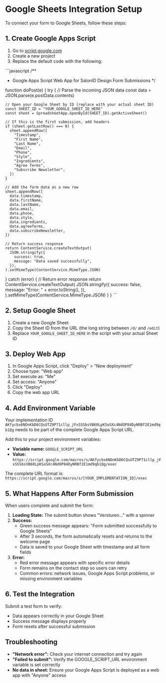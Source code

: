 # Google Sheets Integration Setup

To connect your form to Google Sheets, follow these steps:

## 1. Create Google Apps Script

1. Go to [script.google.com](https://script.google.com)
2. Create a new project
3. Replace the default code with the following:

\`\`\`javascript
/**
 * Google Apps Script Web App for SalonID Design Form Submissions
 */

function doPost(e) {
  try {
    // Parse the incoming JSON data
    const data = JSON.parse(e.postData.contents)

    // Open your Google Sheet by ID (replace with your actual sheet ID)
    const SHEET_ID = "YOUR_GOOGLE_SHEET_ID_HERE"
    const sheet = SpreadsheetApp.openById(SHEET_ID).getActiveSheet()

    // If this is the first submission, add headers
    if (sheet.getLastRow() === 0) {
      sheet.appendRow([
        "Timestamp",
        "First Name",
        "Last Name",
        "Email",
        "Phone",
        "Style",
        "Ingredients",
        "Agree Terms",
        "Subscribe Newsletter",
      ])
    }

    // Add the form data as a new row
    sheet.appendRow([
      data.timestamp,
      data.firstName,
      data.lastName,
      data.email,
      data.phone,
      data.style,
      data.ingredients,
      data.agreeTerms,
      data.subscribeNewsletter,
    ])

    // Return success response
    return ContentService.createTextOutput(
      JSON.stringify({
        success: true,
        message: "Data saved successfully",
      }),
    ).setMimeType(ContentService.MimeType.JSON)
  } catch (error) {
    // Return error response
    return ContentService.createTextOutput(
      JSON.stringify({
        success: false,
        message: "Error: " + error.toString(),
      }),
    ).setMimeType(ContentService.MimeType.JSON)
  }
}
\`\`\`

## 2. Setup Google Sheet

1. Create a new Google Sheet
2. Copy the Sheet ID from the URL (the long string between `/d/` and `/edit`)
3. Replace `YOUR_GOOGLE_SHEET_ID_HERE` in the script with your actual Sheet ID

## 3. Deploy Web App

1. In Google Apps Script, click "Deploy" > "New deployment"
2. Choose type: "Web app"
3. Set execute as: "Me"
4. Set access: "Anyone"
5. Click "Deploy"
6. Copy the web app URL

## 4. Add Environment Variable

Your implementation ID `AKfycbx6NOnKbD6CQsUTZ9P71cllp_jFxSSSbsVB60LpKSoSXc4NdOP84DyNRBf2E1md9qb1Qg` needs to be part of the complete Google Apps Script URL.

Add this to your project environment variables:
- **Variable name:** `GOOGLE_SCRIPT_URL`
- **Value:** `https://script.google.com/macros/s/AKfycbx6NOnKbD6CQsUTZ9P71cllp_jFxSSSbsVB60LpKSoSXc4NdOP84DyNRBf2E1md9qb1Qg/exec`

The complete URL format is: `https://script.google.com/macros/s/[YOUR_IMPLEMENTATION_ID]/exec`

## 5. What Happens After Form Submission

When users complete and submit the form:

1. **Loading State:** The submit button shows "Versturen..." with a spinner
2. **Success:** 
   - Green success message appears: "Form submitted successfully to Google Sheets"
   - After 3 seconds, the form automatically resets and returns to the welcome page
   - Data is saved to your Google Sheet with timestamp and all form fields
3. **Error:** 
   - Red error message appears with specific error details
   - Form remains on the contact step so users can retry
   - Common errors: network issues, Google Apps Script problems, or missing environment variables

## 6. Test the Integration

Submit a test form to verify:
- Data appears correctly in your Google Sheet
- Success message displays properly
- Form resets after successful submission

## Troubleshooting

- **"Network error":** Check your internet connection and try again
- **"Failed to submit":** Verify the GOOGLE_SCRIPT_URL environment variable is set correctly
- **No data in sheet:** Ensure your Google Apps Script is deployed as a web app with "Anyone" access
